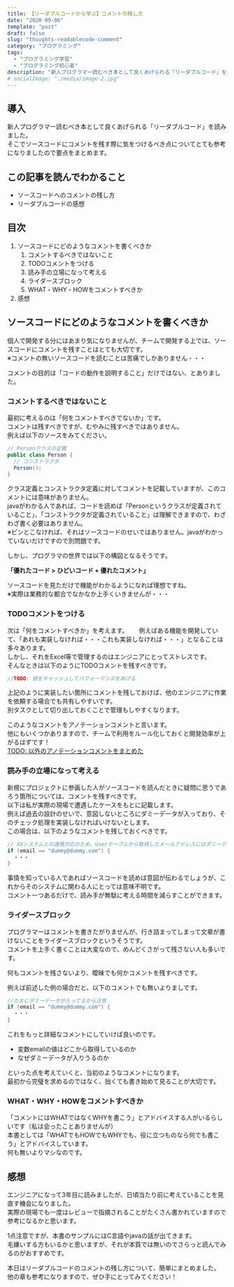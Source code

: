 ```yaml
---
title: 【リーダブルコードから学ぶ】コメントの残し方
date: "2020-09-06"
template: "post"
draft: false
slug: "thoughts-readablecode-comment"
category: "プログラミング"
tags:
  - "プログラミング学習"
  - "プログラミング初心者"
description: "新人プログラマー読むべき本として良くあげられる「リーダブルコード」を読みました。そこでソースコードにコメントを残す際に気をつけるべき点についてとても参考になりましたので要点をまとめます。"
# socialImage: "./media/image-2.jpg"
---
```


## 導入

新人プログラマー読むべき本として良くあげられる「リーダブルコード」を読みました。  
そこでソースコードにコメントを残す際に気をつけるべき点についてとても参考になりましたので要点をまとめます。

## この記事を読んでわかること

- ソースコードへのコメントの残し方
- リーダブルコードの感想

## 目次

1. ソースコードにどのようなコメントを書くべきか
   1. コメントするべきではないこと
   2. TODOコメントをつける
   3. 読み手の立場になって考える
   4. ライダースブロック
   5. WHAT・WHY・HOWをコメントすべきか
2. 感想

## ソースコードにどのようなコメントを書くべきか

個人で開発する分にはあまり気になりませんが、チームで開発する上では、ソースコードにコメントを残すことはとても大切です。  
※コメントの無いソースコードを読むことは苦痛でしかありません・・・

コメントの目的は「コードの動作を説明すること」だけではない、とありました。  

### コメントするべきではないこと

最初に考えるのは「何をコメントすべきでないか」です。  
コメントは残すべきですが、むやみに残すべきではありません。  
例えば以下のソースをみてください。

``` java
// Personクラスの定義
public class Person {
  // コンストラクタ
  Person();
}
```

クラス定義とコンストラクタ定義に対してコメントを記載していますが、このコメントには意味がありません。  
javaがわかる人であれば、コードを読めば「Personというクラスが定義されていること」、「コンストラクタが定義されていること」は理解できますので、わざわざ書く必要はありません。  
※ピンとこなければ、それはソースコードのせいではありません。javaがわかっていないだけですので別問題です。　　

しかし、プログラマの世界では以下の構図となるそうです。

**「優れたコード > ひどいコード + 優れたコメント」**

ソースコードを見ただけで機能がわかるようになれば理想ですね。  
※実際は業務的な都合でなかなか上手くいきませんが・・・  

### TODOコメントをつける

次は「何をコメントすべきか」を考えます。　　
例えばある機能を開発していて、「あれも実装しなければ・・・これも実装しなければ・・・」となることは多々あります。  
しかし、それをExcel等で管理するのはエンジニアにとってストレスです。  
そんなときは以下のようにTODOコメントを残すべきです。

``` javascript
//TODO: 値をキャッシュしてパフォーマンスをあげる
```

上記のように実装したい箇所にコメントを残しておけば、他のエンジニアに作業を依頼する場合でも共有しやすいです。  
別タスクとして切り出しておくことで管理もしやすくなります。  

このようなコメントをアノテーションコメントと言います。  
他にもいくつかありますので、チームで利用をルール化しておくと開発効率が上がるはずです！  
[TODO: 以外のアノテーションコメントをまとめた](https://qiita.com/taka-kawa/items/673716d77795c937d422)

### 読み手の立場になって考える

新規にプロジェクトに参画した人がソースコードを読んだときに疑問に思うであろう箇所については、コメントを残すべきです。  
以下は私が実際の現場で遭遇したケースをもとに記載します。  
例えば過去の設計のせいで、意図しないところにダミーデータが入っており、そのチェック処理を実装しなければいけないとします。  
この場合は、以下のようなコメントを残しておくべきです。  

``` java
// XXシステムとの連携対応のため、Userテーブルから取得したメールアドレスにはダミーデータが入っていることがあるため、チェック処理を行う
if (email == "dummy@dummy.com") {
  ・・・
}
```

事情を知っている人であればソースコードを読めば意図が伝わるでしょうが、これからそのシステムに関わる人にとっては意味不明です。  
コメント一つあるだけで、読み手が無駄に考える時間を減らすことができます。  

### ライダースブロック

プログラマーはコメントを書きたがりませんが、行き詰まってしまって文章が書けないことをライダースブロックというそうです。  
コメントを上手く書くことは大変なので、めんどくさがって残さない人も多いです。  

何もコメントを残さないより、曖昧でも何かコメントを残すべきです。

例えば前述した例の場合だと、以下のコメントでも無いよりましです。

``` java
//たまにダミーデータが入ってるから注意
if (email == "dummy@dummy.com") {
  ・・・
}
```

これをもっと詳細なコメントにしていけば良いのです。

- 変数emailの値はどこから取得しているのか
- なぜダミーデータが入りうるのか

といった点を考えていくと、当初のようなコメントになります。  
最初から完璧を求めるのではなく、拙くても書き始めて見ることが大切です。

### WHAT・WHY・HOWをコメントすべきか

「コメントにはWHATではなくWHYを書こう」とアドバイスする人がいるらしいです（私は会ったことありませんが）  
本書としては「WHATでもHOWでもWHYでも、役に立つものなら何でも書こう」とアドバイスしています。  
何も無いよりマシなのです。

## 感想

エンジニアになって3年目に読みましたが、日頃当たり前に考えていることを見直す機会になりました。  
実際の現場でも一度はレビューで指摘されることがたくさん書かれていますので参考になるかと思います。  

1点注意ですが、本書のサンプルにはC言語やjavaの話が出てきます。  
毛嫌いする方もいるかと思いますが、それが本質では無いのでさらっと読んでみるのがおすすめです。

本日はリーダブルコードのコメントの残し方について、簡単にまとめました。  
他の章も参考になりますので、ぜひ手にとってみてください！  
